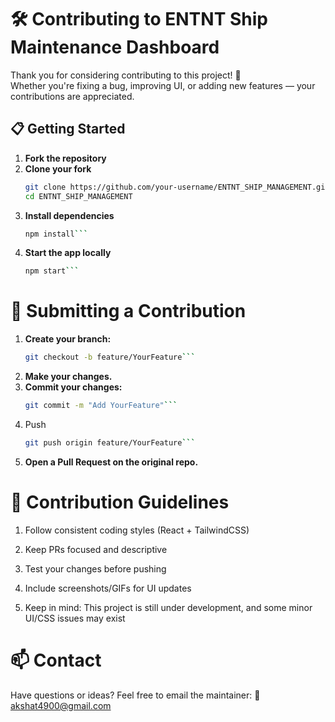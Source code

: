 # 🛠️ Contributing to ENTNT Ship Maintenance Dashboard

Thank you for considering contributing to this project! 🚀  
Whether you're fixing a bug, improving UI, or adding new features — your contributions are appreciated.

## 📋 Getting Started

1. **Fork the repository**
2. **Clone your fork**
   ```bash
   git clone https://github.com/your-username/ENTNT_SHIP_MANAGEMENT.git
   cd ENTNT_SHIP_MANAGEMENT
3. **Install dependencies**
   ```bash
   npm install```
4. **Start the app locally**
   ```bash
   npm start```

# 🧪 Submitting a Contribution

1. **Create your branch:**
    ```bash
    git checkout -b feature/YourFeature```
2. **Make your changes.**
3. **Commit your changes:**
    ```bash
    git commit -m "Add YourFeature"```
4. Push
    ```bash
    git push origin feature/YourFeature```
5. **Open a Pull Request on the original repo.**

# 📌 Contribution Guidelines
1. Follow consistent coding styles (React + TailwindCSS)

2. Keep PRs focused and descriptive

3. Test your changes before pushing

4. Include screenshots/GIFs for UI updates

5. Keep in mind: This project is still under development, and some minor UI/CSS issues may exist

# 📫 Contact
Have questions or ideas? Feel free to email the maintainer:
📧 akshat4900@gmail.com